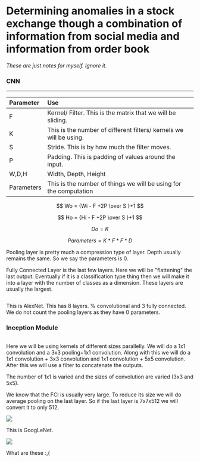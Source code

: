 # Determining anomalies in a stock exchange though a combination of information from social media and information from order book

*These are just notes for myself. Ignore it.*

### CNN

---

| Parameter  | Use                                                                |
|:---------- |:------------------------------------------------------------------ |
| F          | Kernel/ Filter. This is the matrix that we will be sliding.        |
| K          | This is the number of different filters/ kernels we will be using. |
| S          | Stride. This is by how much the filter moves.                      |
| P          | Padding. This is padding of values around the input.               |
| W,D,H      | Width, Depth, Height                                               |
| Parameters | This is the number of things we will be using for the computation  |

$$
Wo = {Wi - F +2P \over S }+1
$$

$$
Ho = {Hi - F +2P \over S }+1
$$

$$
Do = K
$$

$$
Parameters = K * F * F * D
$$

Pooling layer is pretty much a compression type of layer. Depth usually remains the same. So we say the parameters is 0.

Fully Connected Layer is the last few layers. Here we will be "flattening" the last output. Eventually if  it is a classification type thing then we will make it into a layer with the number of classes as a dimension. These layers are usually the largest.

<img src="file:///C:/Users/Anirudha/AppData/Roaming/marktext/images/2023-06-12-12-51-41-image.png" title="" alt="" data-align="center">

This is AlexNet. This has 8 layers. % convolutional and 3 fully connected. We do not count the pooling layers as they have 0 parameters.

### Inception Module

<img src="file:///C:/Users/Anirudha/AppData/Roaming/marktext/images/2023-06-12-13-12-45-image.png" title="" alt="" data-align="center">

Here we will be using kernels of different sizes parallelly. We will do a 1x1 convolution and a 3x3 pooling+1x1 convolution. Along with this we will do a 1x1 convolution + 3x3 convolution and 1x1 convolution + 5x5 convolution. After this we will use a filter to concatenate the outputs.

The number of 1x1 is varied and the sizes of convolution are varied (3x3 and 5x5).

We know that the FCI is usually very large. To reduce its size we will do average pooling on the last layer. So if the last layer is 7x7x512 we will convert it to only 512. 

![](C:\Users\Anirudha\AppData\Roaming\marktext\images\2023-06-12-13-20-06-image.png)

This is GoogLeNet.

![](C:\Users\Anirudha\AppData\Roaming\marktext\images\2023-06-12-13-27-19-image.png)

What are these :,(
